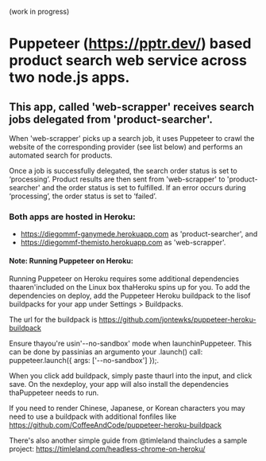 (work in progress)

# Puppeteer (https://pptr.dev/) based product search web service across two node.js apps.

## This app, called 'web-scrapper' receives search jobs delegated from 'product-searcher'.

When 'web-scrapper' picks up a search job, it uses Puppeteer to crawl the website of the corresponding provider (see list below) and performs an automated search for products.

Once a job is successfully delegated, the search order status is set to ‘processing’. Product results are then sent from 'web-scrapper' to 'product-searcher' and the order status is set to fulfilled. If an error occurs during ‘processing’, the order status is set to ‘failed’.

### Both apps are hosted in Heroku:
- https://diegommf-ganymede.herokuapp.com as 'product-searcher', and
- https://diegommf-themisto.herokuapp.com as 'web-scrapper'.

#### Note: Running Puppeteer on Heroku:

Running Puppeteer on Heroku requires some additional dependencies thaaren'included on the Linux box thaHeroku spins up for you. To add the dependencies on deploy, add the Puppeteer Heroku buildpack to the lisof buildpacks for your app under Settings > Buildpacks. 

The url for the buildpack is https://github.com/jontewks/puppeteer-heroku-buildpack

Ensure thayou're usin'--no-sandbox' mode when launchinPuppeteer. This can be done by passinias an argumento your .launch() call: puppeteer.launch({ args: ['--no-sandbox'] });.

When you click add buildpack, simply paste thaurl into the input, and click save. On the nexdeploy, your app will also install the dependencies thaPuppeteer needs to run.

If you need to render Chinese, Japanese, or Korean characters you may need to use a buildpack with additional fonfiles like https://github.com/CoffeeAndCode/puppeteer-heroku-buildpack

There's also another simple guide from @timleland thaincludes a sample project: https://timleland.com/headless-chrome-on-heroku/
